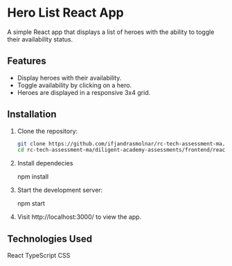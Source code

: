 # Hero List React App

A simple React app that displays a list of heroes with the ability to toggle their availability status.

## Features

- Display heroes with their availability.
- Toggle availability by clicking on a hero.
- Heroes are displayed in a responsive 3x4 grid.

## Installation

1. Clone the repository:

   ```bash
   git clone https://github.com/ifjandrasmolnar/rc-tech-assessment-ma.git
   cd rc-tech-assessment-ma/diligent-academy-assessments/frontend/react-challenge

2. Install dependecies

   npm install

3. Start the development server:
   
   npm start

4. Visit http://localhost:3000/ to view the app.

## Technologies Used

   React
   TypeScript
   CSS